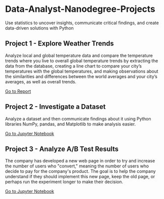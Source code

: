 # Data-Analyst-Nanodegree-Projects
Use statistics to uncover insights, communicate critical findings, and create data-driven solutions with Python

## Project 1 - Explore Weather Trends
Analyze local and global temperature data and compare the temperature trends where you live to overall global temperature trends by extracting the data from the 
database, creating a line chart to compare your city’s temperatures with the global temperatures, and making observations about the similarities and differences between 
the world averages and your city’s averages, as well as overall trends.

[Go to Report](Project-1_Explore-Weather-Trends/Project-1_Report.png)

## Project 2 - Investigate a Dataset
Analyze a dataset and then communicate findings about it using Python libraries NumPy, pandas, and Matplotlib to make analysis easier.

[Go to Jupyter Notebook](Project-2_Investigate-a-Dataset/Project-2_Investigate_a_Dataset.ipynb)

## Project 3 - Analyze A/B Test Results
The company has developed a new web page in order to try and increase the number of users who "convert," meaning the number of users who decide to pay for the company's 
product. The goal is to help the company understand if they should implement this new page, keep the old page, or perhaps run the experiment longer to make their 
decision.

[Go to Jupyter Notebook](Project-3_Analyze-AB-Test-Results/Project-3_Analyze_ab_test_results_notebook.ipynb)

